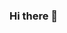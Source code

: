 ### Hi there 👋

<!--
**brendanperry/brendanperry** is a ✨ _special_ ✨ repository because its `README.md` (this file) appears on your GitHub profile.

Here are some ideas to get you started:

- 🔭 I’m currently working on ... Hexmesh, a Unity iOS game
- 🌱 I’m currently learning ... React
- 📫 How to reach me: ... on my website brendanperry.me or LinkedIn: linkedin.com/in/brendanperry
